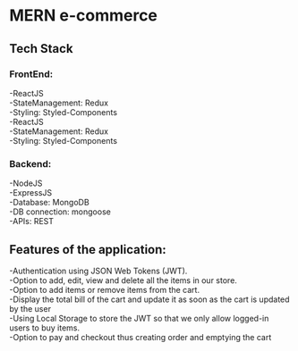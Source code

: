 # MERN e-commerce

## Tech Stack

### FrontEnd:

-ReactJS<br/> -StateManagement: Redux<br/> -Styling: Styled-Components<br/>
-ReactJS<br/> -StateManagement: Redux<br/> -Styling: Styled-Components<br/>

### Backend:

-NodeJS<br/> -ExpressJS <br/>-Database: MongoDB <br/>-DB connection: mongoose
<br/>-APIs: REST

## Features of the application:

-Authentication using JSON Web Tokens (JWT).<br/> -Option to add, edit, view and
delete all the items in our store.<br/> -Option to add items or remove items
from the cart.<br/> -Display the total bill of the cart and update it as soon as
the cart is updated by the user<br/> -Using Local Storage to store the JWT so
that we only allow logged-in users to buy items.<br/> -Option to pay and
checkout thus creating order and emptying the cart
